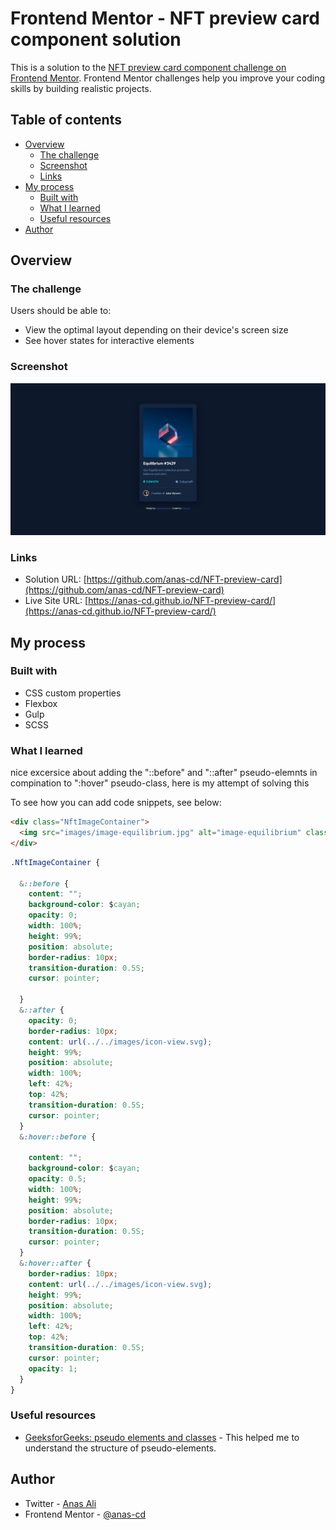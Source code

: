 # Frontend Mentor - NFT preview card component solution

This is a solution to the [NFT preview card component challenge on Frontend Mentor](https://www.frontendmentor.io/challenges/nft-preview-card-component-SbdUL_w0U). Frontend Mentor challenges help you improve your coding skills by building realistic projects. 

## Table of contents

- [Overview](#overview)
  - [The challenge](#the-challenge)
  - [Screenshot](#screenshot)
  - [Links](#links)
- [My process](#my-process)
  - [Built with](#built-with)
  - [What I learned](#what-i-learned)
  - [Useful resources](#useful-resources)
- [Author](#author)



## Overview

### The challenge

Users should be able to:

- View the optimal layout depending on their device's screen size
- See hover states for interactive elements

### Screenshot

![](images/final.png)


### Links

- Solution URL: [https://github.com/anas-cd/NFT-preview-card](https://github.com/anas-cd/NFT-preview-card)
- Live Site URL: [https://anas-cd.github.io/NFT-preview-card/](https://anas-cd.github.io/NFT-preview-card/)

## My process

### Built with

- CSS custom properties
- Flexbox
- Gulp
- SCSS


### What I learned

nice excersice about adding the "::before" and "::after" pseudo-elemnts in compination to ":hover" pseudo-class, here is my attempt of solving this

To see how you can add code snippets, see below:

```html
<div class="NftImageContainer">
  <img src="images/image-equilibrium.jpg" alt="image-equilibrium" class="NftImage">
</div>
```
```css
.NftImageContainer {

  &::before {
    content: "";
    background-color: $cayan;
    opacity: 0;
    width: 100%;
    height: 99%;
    position: absolute;
    border-radius: 10px;
    transition-duration: 0.5S;
    cursor: pointer;

  }
  &::after {
    opacity: 0;
    border-radius: 10px;
    content: url(../../images/icon-view.svg);
    height: 99%;
    position: absolute;
    width: 100%;
    left: 42%;
    top: 42%;
    transition-duration: 0.5S;
    cursor: pointer;
  }
  &:hover::before {

    content: "";
    background-color: $cayan;
    opacity: 0.5;
    width: 100%;
    height: 99%;
    position: absolute;
    border-radius: 10px;
    transition-duration: 0.5S;
    cursor: pointer;
  }
  &:hover::after {
    border-radius: 10px;
    content: url(../../images/icon-view.svg);
    height: 99%;
    position: absolute;
    width: 100%;
    left: 42%;
    top: 42%;
    transition-duration: 0.5S;
    cursor: pointer;
    opacity: 1;
  }
}
```

### Useful resources

- [GeeksforGeeks: pseudo elements and classes](https://www.geeksforgeeks.org/how-to-write-hover-condition-for-abefore-and-aafter-in-css/) - This helped me to understand the structure of pseudo-elements.


## Author

- Twitter - [Anas Ali](https://twitter.com/AnasCd)
- Frontend Mentor - [@anas-cd](https://www.frontendmentor.io/profile/anas-cd)



